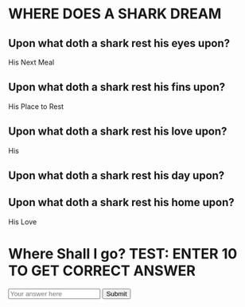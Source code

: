 <html lang="en">
  <meta charset="UTF-8">
  <meta http-equiv="X-UA-Compatible" content="IE-edge">
  <meta name="viewport" content="width=device-width, initial-scale=1.0">
  <title>Where Does a Shark Dream?</title>
</head>
<body>
    <div class="container">
      <h1>WHERE DOES A SHARK DREAM</h1>
      <h2>Upon what doth a shark rest his eyes upon?</h2>
      <p>His Next Meal<p>
      <h2>Upon what doth a shark rest his fins upon?</h2>
      <p>His Place to Rest<p>
      <h2> Upon what doth a shark rest his love upon?</h2>
      <p>His </p>
      <h2> Upon what doth a shark rest his day upon? </h2>
      <h2> Upon what doth a shark rest his home upon?</h2> 
      <p>His Love<p>
        <h1>Where Shall I go? TEST: ENTER 10 TO GET CORRECT ANSWER </h1>
        <script>
    function checkAnswer() {
        const answer = document.getElementById('puzzleAnswer').value.toLowerCase();
        if (answer === "10") {
            alert("Fin-tastic");
        } else {
            alert("Nice Fin-tasy, try again");
        }
    }
</script>
         <input type="text" id="puzzleAnswer" placeholder="Your answer here">
    <button onclick="checkAnswer()">Submit</button>
 
